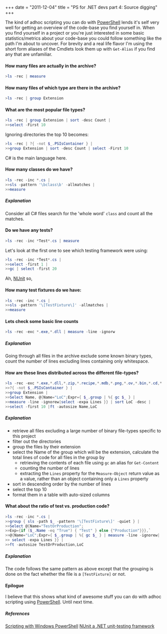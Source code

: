 +++
date = "2011-12-04"
title = "PS for .NET devs part 4: Source digging"
+++ 

The kind of adhoc scripting you can do with [PowerShell][1] lends it's
self very well for getting an overview of the code-base you find
yourself in. When you find yourself in a project or you're just
interested in some basic statistics/metrics about your code-base you
could follow something like the path I'm about to uncover. For brevity
and a real life flavor I'm using the short form aliases of the Cmdlets
look them up with `Get-Alias` if you find any that are unfamiliar.

#### How many files are actually in the archive?

~~~ ps1
>ls -rec | measure
~~~

 
#### How many files of which type are there in the archive?

~~~ ps1
>ls -rec | group Extension 
~~~


#### What are the most popular file types?

~~~ ps1
>ls -rec | group Extension | sort -desc Count |
>>select -First 10
~~~


Ignoring directories the top 10 becomes:

~~~ ps1
>ls -rec | ?{ -not $_.PSIsContainer } | 
>>group Extension | sort -desc Count | select -First 10
~~~

C# is the main language here.

#### How many classes do we have?

~~~ ps1
>ls -rec -inc *.cs | 
>>sls -pattern '\bclass\b' -allmatches | 
>>measure
~~~


##### Explanation

Consider all C# files search for the 'whole word' `class` and count
all the matches.

#### Do we have any tests?

~~~ ps1
>ls -rec -inc *Test*.cs | measure
~~~


Let's look at the first one to see which testing framework were using:

~~~ ps1
>ls -rec -inc *Test*.cs | 
>>select -first 1 | 
>>gc | select -first 20
~~~


Ah, [NUnit][nunit] so,

#### How many test fixtures do we have:

~~~ ps1
>ls -rec -inc *.cs | 
>>sls -pattern '\[TestFixture\]' -allmatches |
>>measure
~~~


#### Lets check some basic line counts

~~~ ps1
>ls -rec -exc *.exe,*.dll | measure -line -ignorw
~~~


##### Explanation
Going through all files in the archive exclude some known binary
types, count the number of lines excluding lines containing only
whitespace.

#### How are these lines distributed across the different file-types?

~~~ ps1
>ls -rec -exc *.exe,*.dll,*.zip,*.recipe,*.mdb,*.png,*.ov,*.bin,*.cd,*.pdb,*.mat |
>>?{ -not $_.PSIsContainer } | 
>>group Extension | 
>>Select Name, @{Name="LoC";Expr={ $_.group | %{ gc $_ } | 
>>measure -line -ignorew|select -expa Lines }} | sort LoC -desc | 
>>select -first 10 |ft -autosize Name,LoC
~~~


##### Explanation
- retrieve all files excluding a large number of binary file-types
specific to this project
- filter out the directories
- group the files by their extension
- select the Name of the group which will be the extension, calculate
  the total lines of code for all files in the group by 
  + retrieving the contents of each file using `gc` an alias for
    `Get-Content`
  + counting the number of lines
  + extracting the `Lines` property for the `Measure-Object` return
    value as a value, rather than an object containing only a `Lines`
    property 
- sort in descending order by the number of lines
- select the top 10
- format them in a table with auto-sized columns

#### What about the ratio of test vs. production code?

~~~ ps1
>ls -rec -inc *.cs | 
>>group { sls -path $_ -pattern '\[TestFixture\]' -quiet } | 
>>Select @{Name="TestOrProduction";
>>Exp={if ($_.Name -eq "True") { "Test" } else {"Production"}}},`
>>@{Name="LoC";Expr={ $_.group | %{ gc $_ } | measure -line -ignorew|
>> select -expa Lines }} | 
>>ft -autosize TestOrProduction,LoC
~~~


##### Explanation
The code follows the same pattern as above except that the grouping is
done on the fact whether the file is a `[TestFixture]` or not.


#### Epilogue
I believe that this shows what kind of awesome stuff you can do with
adhoc scripting using [PowerShell][1]. Until next time.



##### References

[Scripting with Windows PowerShell][1]
[NUnit a .NET unit-testing framework][nunit]

[1]: http://technet.microsoft.com/en-us/scriptcenter/dd742419 "Scripting with Windows PowerShell"
[nunit]: http://nunit.org "NUnit a .NET unit-testing framework "
